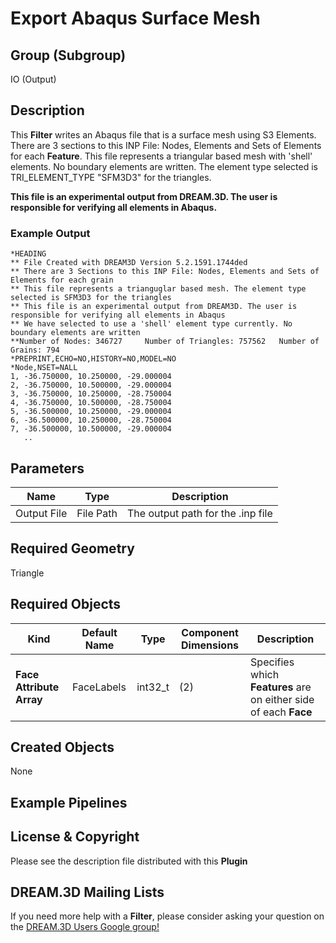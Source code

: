 Export Abaqus Surface Mesh 
=============

## Group (Subgroup) ##

IO (Output)

## Description ##

This **Filter** writes an Abaqus file that is a surface mesh using S3 Elements. There are 3 sections to this INP File: Nodes, Elements and Sets of Elements for each **Feature**. This file represents a triangular based mesh with 'shell' elements. No boundary elements are written. The element type selected is TRI_ELEMENT_TYPE "SFM3D3" for the triangles.

**This file is an experimental output from DREAM.3D. The user is responsible for verifying all elements in Abaqus.**

### Example Output ###     

	*HEADING
    ** File Created with DREAM3D Version 5.2.1591.1744ded
    ** There are 3 Sections to this INP File: Nodes, Elements and Sets of Elements for each grain
    ** This file represents a trianguglar based mesh. The element type selected is SFM3D3 for the triangles
    ** This file is an experimental output from DREAM3D. The user is responsible for verifying all elements in Abaqus
    ** We have selected to use a 'shell' element type currently. No boundary elements are written
    **Number of Nodes: 346727     Number of Triangles: 757562   Number of Grains: 794
    *PREPRINT,ECHO=NO,HISTORY=NO,MODEL=NO
    *Node,NSET=NALL
    1, -36.750000, 10.250000, -29.000004
    2, -36.750000, 10.500000, -29.000004
    3, -36.750000, 10.250000, -28.750004
    4, -36.750000, 10.500000, -28.750004
    5, -36.500000, 10.250000, -29.000004
    6, -36.500000, 10.250000, -28.750004
    7, -36.500000, 10.500000, -29.000004
       ..

## Parameters ##

| Name             | Type | Description |
|------------------|------|--------------------|
| Output File | File Path | The output path for the .inp file |

## Required Geometry ##

Triangle

## Required Objects ##

| Kind | Default Name | Type | Component Dimensions | Description |
|------|--------------|------|----------------------|-------------|
| **Face Attribute Array** | FaceLabels | int32_t | (2) | Specifies which **Features** are on either side of each **Face** |

## Created Objects ##

None

## Example Pipelines ##



## License & Copyright ##

Please see the description file distributed with this **Plugin**

## DREAM.3D Mailing Lists ##

If you need more help with a **Filter**, please consider asking your question on the [DREAM.3D Users Google group!](https://groups.google.com/forum/?hl=en#!forum/dream3d-users)


